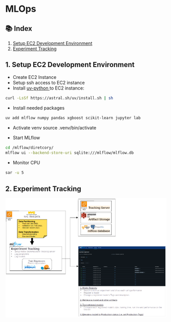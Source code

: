 # MLOps

## 📚 Index

1. [Setup EC2 Development Environment](#01-setup-development-environment)<br>
2. [Experiment Tracking](#02-experiment-tracking)<br>

## 1. Setup EC2 Development Environment
- Create EC2 Instance
- Setup ssh access to EC2 instance
- Install [uv-python ](https://docs.astral.sh/uv/getting-started/installation/) to EC2 instance:
```bash
curl -LsSf https://astral.sh/uv/install.sh | sh
```
- Install needed packages
```bash
uv add mlflow numpy pandas xgboost scikit-learn jupyter lab
```
- Activate venv
source .venv/bin/activate

- Start MLflow
```bash
cd /mlflow/diretcory/
mlflow ui --backend-store-uri sqlite:///mlflow/mlflow.db
```
- Monitor CPU
```bash
sar -u 5
```


## 2. Experiment Tracking
![Experiment-TRacking-Visual-Summary](week02/Images/W2-Experiment-Tracking_v2.png)
